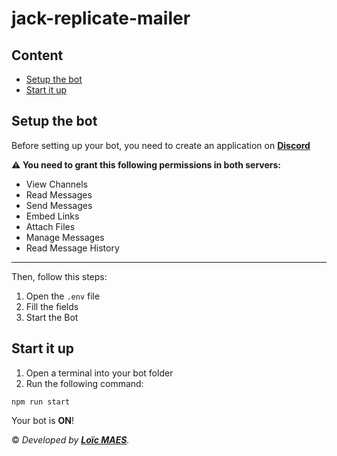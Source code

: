 # jack-replicate-mailer

## Content

- [Setup the bot](#setup)
- [Start it up](#start)

## <a name="setup"></a>Setup the bot

Before setting up your bot, you need to create an application on [**Discord**](https://www.discord.com/developers/applications)

**⚠️ You need to grant this following permissions in both servers:**
- View Channels
- Read Messages
- Send Messages
- Embed Links
- Attach Files
- Manage Messages
- Read Message History

---

Then, follow this steps:

1. Open the `.env` file
2. Fill the fields
3. Start the Bot

## <a name="start"></a>Start it up

1. Open a terminal into your bot folder
3. Run the following command:

```shell
npm run start
```

Your bot is **ON**!

&copy; *Developed by [__Loïc MAES__](https://www.maesloic.fr/).*

